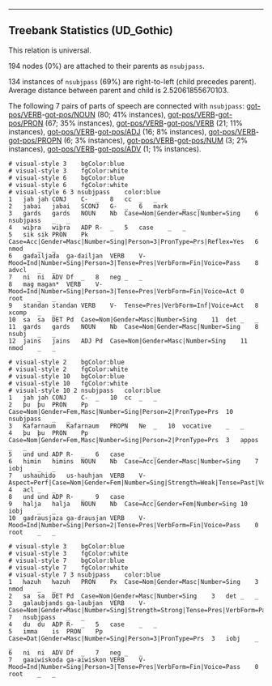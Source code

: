 

--------------------------------------------------------------------------------

## Treebank Statistics (UD_Gothic)

This relation is universal.

194 nodes (0%) are attached to their parents as `nsubjpass`.

134 instances of `nsubjpass` (69%) are right-to-left (child precedes parent).
Average distance between parent and child is 2.52061855670103.

The following 7 pairs of parts of speech are connected with `nsubjpass`: [got-pos/VERB]()-[got-pos/NOUN]() (80; 41% instances), [got-pos/VERB]()-[got-pos/PRON]() (67; 35% instances), [got-pos/VERB]()-[got-pos/VERB]() (21; 11% instances), [got-pos/VERB]()-[got-pos/ADJ]() (16; 8% instances), [got-pos/VERB]()-[got-pos/PROPN]() (6; 3% instances), [got-pos/VERB]()-[got-pos/NUM]() (3; 2% instances), [got-pos/VERB]()-[got-pos/ADV]() (1; 1% instances).


~~~ conllu
# visual-style 3	bgColor:blue
# visual-style 3	fgColor:white
# visual-style 6	bgColor:blue
# visual-style 6	fgColor:white
# visual-style 6 3 nsubjpass	color:blue
1	jah	jah	CONJ	C-	_	8	cc	_	_
2	jabai	jabai	SCONJ	G-	_	6	mark	_	_
3	gards	gards	NOUN	Nb	Case=Nom|Gender=Masc|Number=Sing	6	nsubjpass	_	_
4	wiþra	wiþra	ADP	R-	_	5	case	_	_
5	sik	sik	PRON	Pk	Case=Acc|Gender=Masc|Number=Sing|Person=3|PronType=Prs|Reflex=Yes	6	nmod	_	_
6	gadailjada	ga-dailjan	VERB	V-	Mood=Ind|Number=Sing|Person=3|Tense=Pres|VerbForm=Fin|Voice=Pass	8	advcl	_	_
7	ni	ni	ADV	Df	_	8	neg	_	_
8	mag	magan*	VERB	V-	Mood=Ind|Number=Sing|Person=3|Tense=Pres|VerbForm=Fin|Voice=Act	0	root	_	_
9	standan	standan	VERB	V-	Tense=Pres|VerbForm=Inf|Voice=Act	8	xcomp	_	_
10	sa	sa	DET	Pd	Case=Nom|Gender=Masc|Number=Sing	11	det	_	_
11	gards	gards	NOUN	Nb	Case=Nom|Gender=Masc|Number=Sing	8	nsubj	_	_
12	jains	jains	ADJ	Pd	Case=Nom|Gender=Masc|Number=Sing	11	nmod	_	_

~~~


~~~ conllu
# visual-style 2	bgColor:blue
# visual-style 2	fgColor:white
# visual-style 10	bgColor:blue
# visual-style 10	fgColor:white
# visual-style 10 2 nsubjpass	color:blue
1	jah	jah	CONJ	C-	_	10	cc	_	_
2	þu	þu	PRON	Pp	Case=Nom|Gender=Fem,Masc|Number=Sing|Person=2|PronType=Prs	10	nsubjpass	_	_
3	Kafarnaum	Kafarnaum	PROPN	Ne	_	10	vocative	_	_
4	þu	þu	PRON	Pp	Case=Nom|Gender=Fem,Masc|Number=Sing|Person=2|PronType=Prs	3	appos	_	_
5	und	und	ADP	R-	_	6	case	_	_
6	himin	himins	NOUN	Nb	Case=Acc|Gender=Masc|Number=Sing	7	iobj	_	_
7	ushauhido	us-hauhjan	VERB	V-	Aspect=Perf|Case=Nom|Gender=Fem|Number=Sing|Strength=Weak|Tense=Past|VerbForm=Part|Voice=Pass	4	acl	_	_
8	und	und	ADP	R-	_	9	case	_	_
9	halja	halja	NOUN	Nb	Case=Acc|Gender=Fem|Number=Sing	10	iobj	_	_
10	gadrausjaza	ga-drausjan	VERB	V-	Mood=Ind|Number=Sing|Person=2|Tense=Pres|VerbForm=Fin|Voice=Pass	0	root	_	_

~~~


~~~ conllu
# visual-style 3	bgColor:blue
# visual-style 3	fgColor:white
# visual-style 7	bgColor:blue
# visual-style 7	fgColor:white
# visual-style 7 3 nsubjpass	color:blue
1	ƕazuh	ƕazuh	PRON	Px	Case=Nom|Gender=Masc|Number=Sing	3	nmod	_	_
2	sa	sa	DET	Pd	Case=Nom|Gender=Masc|Number=Sing	3	det	_	_
3	galaubjands	ga-laubjan	VERB	V-	Case=Nom|Gender=Masc|Number=Sing|Strength=Strong|Tense=Pres|VerbForm=Part|Voice=Act	7	nsubjpass	_	_
4	du	du	ADP	R-	_	5	case	_	_
5	imma	is	PRON	Pp	Case=Dat|Gender=Masc|Number=Sing|Person=3|PronType=Prs	3	iobj	_	_
6	ni	ni	ADV	Df	_	7	neg	_	_
7	gaaiwiskoda	ga-aiwiskon	VERB	V-	Mood=Ind|Number=Sing|Person=3|Tense=Pres|VerbForm=Fin|Voice=Pass	0	root	_	_

~~~


